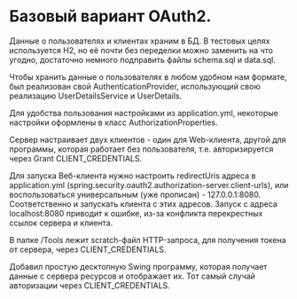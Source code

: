 # Базовый вариант OAuth2.

Данные о пользователях и клиентах храним в БД. В тестовых целях используется H2, но
её почти без переделки можно заменить на что угодно, достаточно немного подправить
файлы schema.sql и data.sql.

Чтобы хранить данные о пользователях в любом удобном нам формате,
был реализован свой AuthenticationProvider, использующий свою реализацию
UserDetailsService и UserDetails.

Для удобства пользования настройками из application.yml, некоторые настройки
оформлены в класс AuthorizationProperties.

Сервер настраивает двух клиентов - один для Web-клиента, другой для программы,
которая работает без пользователя, т.е. авторизируется через Grant CLIENT_CREDENTIALS.

Для запуска Веб-клиента нужно настроить redirectUris адреса в application.yml
(spring.security.oauth2.authorization-server.client-urls), или воспользоваться
универсальным (уже прописан) - 127.0.0.1:8080. Соответственно и запускать клиента
с этих адресов. Запуск с адреса localhost:8080 приводит к ошибке, из-за
конфликта перекрестных ссылок сервера и клиента.

В папке /Tools лежит scratch-файл HTTP-запроса, для получения токена от сервера, 
через CLIENT_CREDENTIALS.

Добавил простую десктопную Swing программу, которая получает данные с сервера ресурсов и 
отображает их. Тот самый случай авторизации через CLIENT_CREDENTIALS.
